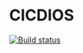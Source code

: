 # CICDIOS
[![Build status](https://build.appcenter.ms/v0.1/apps/676f72b2-9a2d-4be9-9cb0-d12d750383c3/branches/dev/badge)](https://appcenter.ms)

